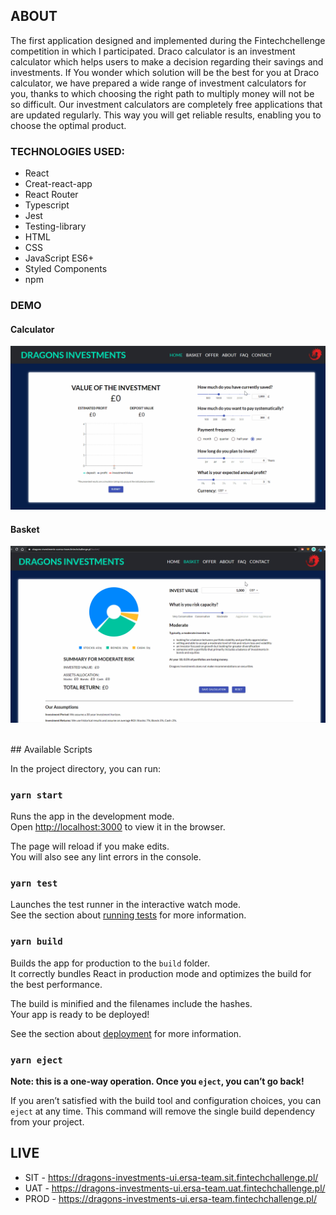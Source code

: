 
## ABOUT

The first application designed and implemented during the Fintechchellenge competition in which I participated.
Draco calculator is an investment calculator which helps users to make a decision regarding their savings and investments.
If You wonder which solution will be the best for you at Draco calculator, we have prepared a wide range of investment
calculators for you, thanks to which choosing the right path to multiply money will not be so difficult. Our investment
calculators are completely free applications that are updated regularly. This way you will get reliable results, enabling
you to choose the optimal product.

### TECHNOLOGIES USED:

-   React
-   Creat-react-app
-   React Router
-   Typescript
-   Jest
-   Testing-library
-   HTML
-   CSS
-   JavaScript ES6+
-   Styled Components
-   npm

### DEMO

#### Calculator

![usage gif](https://github.com/oskarwoj/readme-calculator/blob/main/loading-form.gif?raw=true)

#### Basket

![usage gif](https://github.com/oskarwoj/readme-calculator/blob/main/loading-basket.gif?raw=true)

<br>
## Available Scripts

In the project directory, you can run:

### `yarn start`

Runs the app in the development mode.\
Open [http://localhost:3000](http://localhost:3000) to view it in the browser.

The page will reload if you make edits.\
You will also see any lint errors in the console.

### `yarn test`

Launches the test runner in the interactive watch mode.\
See the section about [running tests](https://facebook.github.io/create-react-app/docs/running-tests) for more information.

### `yarn build`

Builds the app for production to the `build` folder.\
It correctly bundles React in production mode and optimizes the build for the best performance.

The build is minified and the filenames include the hashes.\
Your app is ready to be deployed!

See the section about [deployment](https://facebook.github.io/create-react-app/docs/deployment) for more information.

### `yarn eject`

**Note: this is a one-way operation. Once you `eject`, you can’t go back!**

If you aren’t satisfied with the build tool and configuration choices, you can `eject` at any time. This command will remove the single build dependency from your project.

## LIVE

-   SIT - https://dragons-investments-ui.ersa-team.sit.fintechchallenge.pl/
-   UAT - https://dragons-investments-ui.ersa-team.uat.fintechchallenge.pl/
-   PROD - https://dragons-investments-ui.ersa-team.fintechchallenge.pl/

